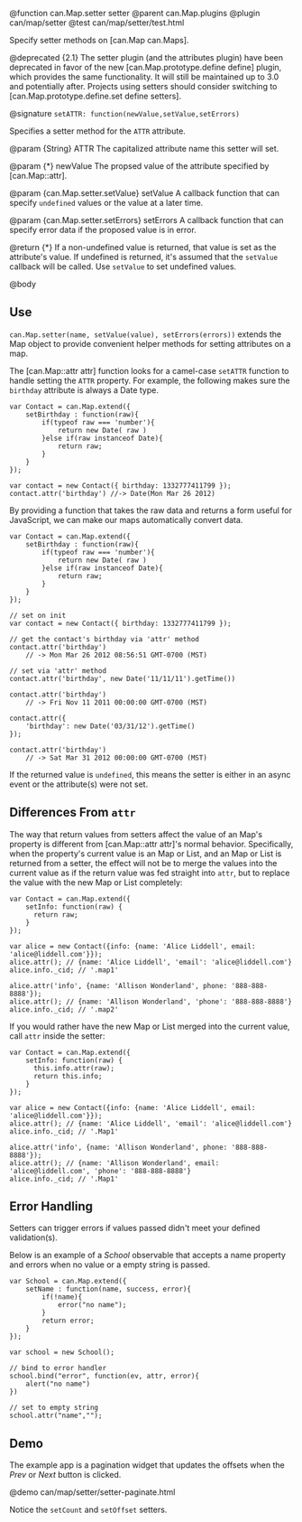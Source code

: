 @function can.Map.setter setter
@parent can.Map.plugins
@plugin can/map/setter
@test can/map/setter/test.html

Specify setter methods on [can.Map can.Maps].

@deprecated {2.1} The setter plugin (and the attributes plugin) have been deprecated in 
favor of the new [can.Map.prototype.define define] plugin, which provides the same 
functionality. It will still be maintained up to 3.0 and potentially after. 
Projects using setters should consider switching to [can.Map.prototype.define.set define setters].

@signature `setATTR: function(newValue,setValue,setErrors)`

Specifies a setter method for the `ATTR` attribute.

@param {String} ATTR The capitalized attribute name this setter will set. 

@param {*} newValue The propsed value of the attribute specified by [can.Map::attr].

@param {can.Map.setter.setValue} setValue A callback function that can specify `undefined` values
or the value at a later time.

@param {can.Map.setter.setErrors} setErrors A callback function that can specify error data if
the proposed value is in error.

@return {*} If a non-undefined value is returned, that value is set as the attribute's value. If
undefined is returned, it's assumed that the `setValue` callback will be called.  Use `setValue` to
set undefined values.

@body

## Use

`can.Map.setter(name, setValue(value), setErrors(errors))` extends the Map object 
to provide convenient helper methods for setting attributes on a map.

The [can.Map::attr attr] function looks for a camel-case `setATTR` function to handle setting 
the `ATTR` property. For example, the following makes sure the `birthday` attribute is 
always a Date type.

	var Contact = can.Map.extend({
		setBirthday : function(raw){
			if(typeof raw === 'number'){
				return new Date( raw )
			}else if(raw instanceof Date){
				return raw;
			}
		}
	});
	
	var contact = new Contact({ birthday: 1332777411799 });
	contact.attr('birthday') //-> Date(Mon Mar 26 2012)

By providing a function that takes the raw data and returns a form useful for JavaScript, 
we can make our maps automatically convert data.

	var Contact = can.Map.extend({
		setBirthday : function(raw){
			if(typeof raw === 'number'){
				return new Date( raw )
			}else if(raw instanceof Date){
				return raw;
			}
		}
	});

	// set on init
	var contact = new Contact({ birthday: 1332777411799 });
	
	// get the contact's birthday via 'attr' method
	contact.attr('birthday') 
		// -> Mon Mar 26 2012 08:56:51 GMT-0700 (MST)

	// set via 'attr' method
	contact.attr('birthday', new Date('11/11/11').getTime())
	
	contact.attr('birthday') 
		// -> Fri Nov 11 2011 00:00:00 GMT-0700 (MST)

	contact.attr({
		'birthday': new Date('03/31/12').getTime()
	});

	contact.attr('birthday') 
		// -> Sat Mar 31 2012 00:00:00 GMT-0700 (MST)


If the returned value is `undefined`, this means the setter is either in an async 
event or the attribute(s) were not set. 

## Differences From `attr`

The way that return values from setters affect the value of an Map's property is
different from [can.Map::attr attr]'s normal behavior. Specifically, when the 
property's current value is an Map or List, and an Map or List is returned
from a setter, the effect will not be to merge the values into the current value as
if the return value was fed straight into `attr`, but to replace the value with the
new Map or List completely:

```
var Contact = can.Map.extend({
	setInfo: function(raw) {
      return raw;
	}
});

var alice = new Contact({info: {name: 'Alice Liddell', email: 'alice@liddell.com'}});
alice.attr(); // {name: 'Alice Liddell', 'email': 'alice@liddell.com'}
alice.info._cid; // '.map1'

alice.attr('info', {name: 'Allison Wonderland', phone: '888-888-8888'});
alice.attr(); // {name: 'Allison Wonderland', 'phone': '888-888-8888'}
alice.info._cid; // '.map2'
```

If you would rather have the new Map or List merged into the current value, call
`attr` inside the setter:

```
var Contact = can.Map.extend({
	setInfo: function(raw) {
      this.info.attr(raw);
      return this.info;
	}
});

var alice = new Contact({info: {name: 'Alice Liddell', email: 'alice@liddell.com'}});
alice.attr(); // {name: 'Alice Liddell', 'email': 'alice@liddell.com'}
alice.info._cid; // '.Map1'

alice.attr('info', {name: 'Allison Wonderland', phone: '888-888-8888'});
alice.attr(); // {name: 'Allison Wonderland', email: 'alice@liddell.com', 'phone': '888-888-8888'}
alice.info._cid; // '.Map1'
```

## Error Handling

Setters can trigger errors if values passed didn't meet your defined validation(s).

Below is an example of a _School_ observable that accepts a name property and errors
when no value or a empty string is passed.


	var School = can.Map.extend({
		setName : function(name, success, error){
			if(!name){
				error("no name");
			}
			return error;
		}
	});

	var school = new School();
	
	// bind to error handler
	school.bind("error", function(ev, attr, error){
		alert("no name")
	})
	
	// set to empty string
	school.attr("name","");

## Demo

The example app is a pagination widget that updates
the offsets when the _Prev_ or _Next_ button is clicked.

@demo can/map/setter/setter-paginate.html

Notice the `setCount` and `setOffset` setters.
